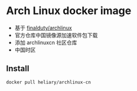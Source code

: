 # Arch Linux docker image

* 基于 [finalduty/archlinux](https://hub.docker.com/r/finalduty/archlinux/)
* 官方仓库中国镜像源加速软件包下载
* 添加 archlinuxcn 社区仓库
* 中国时区

## Install

    docker pull heliary/archlinux-cn
